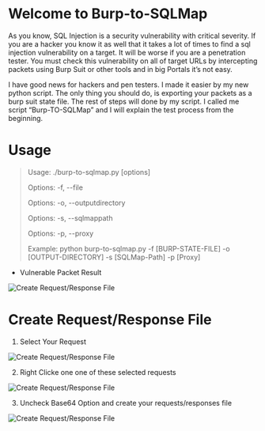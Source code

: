# Welcome to Burp-to-SQLMap

As you know, SQL Injection is a security vulnerability with critical severity. If you are a hacker you know it as well that it takes a lot of times to find a sql injection vulnerability on a target. It will be worse if you are a penetration tester. You must check this vulnerability on all of  target URLs by intercepting packets using Burp Suit or other tools and in big Portals it’s not easy.

I have good news for hackers and pen testers. I made it easier by my new python script. The only thing you should do, is exporting your packets as a burp suit state file. The rest of steps will done by my script. I called me script “Burp-TO-SQLMap” and I will explain the test process from the beginning.


# Usage

>  Usage: ./burp-to-sqlmap.py [options]
>  
>  Options: -f, --file               <BurpSuit State File>
>  
>  Options: -o, --outputdirectory    <Output Directory>
>  
>  Options: -s, --sqlmappath         <SQLMap Path>
>  
>   Options: -p, --proxy              <Use Proxy>
>  
>   Example: python burp-to-sqlmap.py -f [BURP-STATE-FILE] -o [OUTPUT-DIRECTORY] -s [SQLMap-Path] -p [Proxy]

- Vulnerable Packet Result

![Create Request/Response File](https://raw.githubusercontent.com/Miladkhoshdel/burp-to-sqlmap/master/4.PNG)



# Create Request/Response File

1) Select Your Request

![Create Request/Response File](https://raw.githubusercontent.com/Miladkhoshdel/burp-to-sqlmap/master/1.PNG)


2) Right Clicke one one of these selected requests

![Create Request/Response File](https://raw.githubusercontent.com/Miladkhoshdel/burp-to-sqlmap/master/2.PNG)


3) Uncheck Base64 Option and create your requests/responses file

![Create Request/Response File](https://raw.githubusercontent.com/Miladkhoshdel/burp-to-sqlmap/master/3.PNG)


